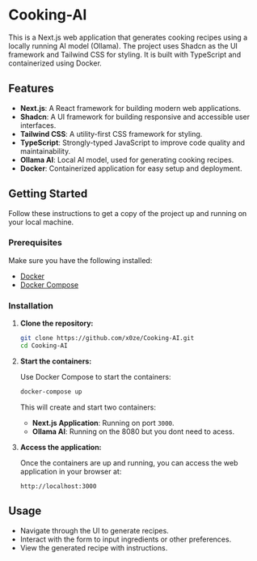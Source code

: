 # Cooking-AI

This is a Next.js web application that generates cooking recipes using a locally running AI model (Ollama). The project uses Shadcn as the UI framework and Tailwind CSS for styling. It is built with TypeScript and containerized using Docker.

## Features

- **Next.js**: A React framework for building modern web applications.
- **Shadcn**: A UI framework for building responsive and accessible user interfaces.
- **Tailwind CSS**: A utility-first CSS framework for styling.
- **TypeScript**: Strongly-typed JavaScript to improve code quality and maintainability.
- **Ollama AI**: Local AI model, used for generating cooking recipes.
- **Docker**: Containerized application for easy setup and deployment.

## Getting Started

Follow these instructions to get a copy of the project up and running on your local machine.

### Prerequisites

Make sure you have the following installed:

- [Docker](https://www.docker.com/get-started)
- [Docker Compose](https://docs.docker.com/compose/install/)

### Installation

1. **Clone the repository:**

    ```bash
    git clone https://github.com/x0ze/Cooking-AI.git
    cd Cooking-AI
    ```
2. **Start the containers:**

    Use Docker Compose to start the containers:

    ```bash
    docker-compose up
    ```

    This will create and start two containers:
    - **Next.js Application**: Running on port `3000`.
    - **Ollama AI**: Running on the 8080 but you dont need to acess.

3. **Access the application:**

    Once the containers are up and running, you can access the web application in your browser at:

    ```plaintext
    http://localhost:3000
    ```

## Usage

- Navigate through the UI to generate recipes.
- Interact with the form to input ingredients or other preferences.
- View the generated recipe with instructions.
